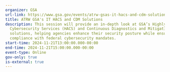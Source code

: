 ```yaml
---
organizer: GSA
url-link: https://www.gsa.gov/events/atrw-gsas-it-hacs-and-cdm-solutions-112124
title: ATRW GSA's IT HACS and CDM Solutions
description: This session will provide an in-depth look at GSA’s Highly Adaptive
  Cybersecurity Services (HACS) and Continuous Diagnostics and Mitigation (CDM)
  solutions, helping agencies enhance their security posture while ensuring
  compliance with federal cybersecurity mandates.
start-time: 2024-11-21T13:00:00.000-00:00
end-time: 2024-11-21T15:00:00.000-00:00
event-type: Online
gov-only: true
is-external: true
---
```

